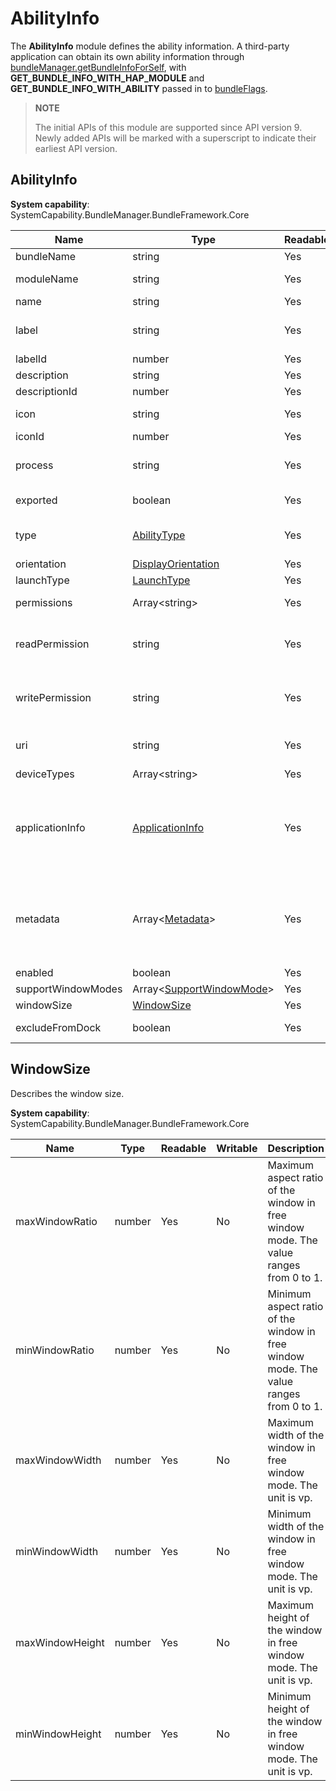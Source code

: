 # AbilityInfo

The **AbilityInfo** module defines the ability information. A third-party application can obtain its own ability information through [bundleManager.getBundleInfoForSelf](js-apis-bundleManager.md#bundlemanagergetbundleinfoforself), with **GET_BUNDLE_INFO_WITH_HAP_MODULE** and **GET_BUNDLE_INFO_WITH_ABILITY** passed in to [bundleFlags](js-apis-bundleManager.md#bundleflag).

> **NOTE**
>
> The initial APIs of this module are supported since API version 9. Newly added APIs will be marked with a superscript to indicate their earliest API version.

## AbilityInfo

**System capability**: SystemCapability.BundleManager.BundleFramework.Core

| Name                 | Type                                                    | Readable| Writable| Description                                     |
| --------------------- | -------------------------------------------------------- | ---- | ---- | ------------------------------------------ |
| bundleName            | string                                                   | Yes  | No  | Bundle name.                           |
| moduleName            | string                                                   | Yes  | No  | Name of the HAP file to which the ability belongs.                   |
| name                  | string                                                   | Yes  | No  | Ability name.                              |
| label                 | string                                                   | Yes  | No  | Resource descriptor of the ability name visible to users. Example: **"label": "$string: mainability_description"**.                  |
| labelId               | number                                                   | Yes  | No  | ID of the ability label.                      |
| description           | string                                                   | Yes  | No  | Ability description.                            |
| descriptionId         | number                                                   | Yes  | No  | ID of the ability description.                      |
| icon                  | string                                                   | Yes  | No  | Resource descriptor of the ability icon. Example: **"icon": "$media:icon"**.                |
| iconId                | number                                                   | Yes  | No  | ID of the ability icon.                      |
| process               | string                                                   | Yes  | No  | Process in which the ability runs. If this parameter is not set, the bundle name is used.|
| exported             | boolean                                                  | Yes  | No  | Whether the ability can be called by other bundles.        |
| type                  | [AbilityType](js-apis-bundleManager.md#abilitytype)      | Yes  | No  | Ability type.<br>This attribute can be used only in the FA model.|
| orientation           | [DisplayOrientation](js-apis-bundleManager.md#displayorientation)  | Yes  | No  | Ability display orientation.                        |
| launchType            | [LaunchType](js-apis-bundleManager.md#launchtype)        | Yes  | No  | Ability launch mode.                        |
| permissions           | Array\<string>                                           | Yes  | No  | Permissions required for other applications to call the ability.|
| readPermission        | string                                                   | Yes  | No  | Permission required for reading the ability data.<br>This attribute can be used only in the FA model.|
| writePermission       | string                                                   | Yes  | No  | Permission required for writing data to the ability.<br>This attribute can be used only in the FA model.|
| uri                   | string                                                   | Yes  | No  | URI of the ability.<br>This attribute can be used only in the FA model.|
| deviceTypes           | Array\<string>                                           | Yes  | No  | Device types supported by the ability.                    |
| applicationInfo       | [ApplicationInfo](js-apis-bundleManager-applicationInfo.md)     | Yes  | No  | Application information. The information can be obtained by passing in **GET_BUNDLE_INFO_WITH_HAP_MODULE**, **GET_BUNDLE_INFO_WITH_ABILITY**, and **GET_BUNDLE_INFO_WITH_APPLICATION** to the **bundleFlags** parameter of [getBundleInfoForSelf](js-apis-bundleManager.md#bundlemanagergetbundleinfoforself).|
| metadata              | Array\<[Metadata](js-apis-bundleManager-metadata.md)>           | Yes  | No  | Metadata of the ability. The information can be obtained by passing in **GET_BUNDLE_INFO_WITH_HAP_MODULE**, **GET_BUNDLE_INFO_WITH_ABILITY**, and **GET_BUNDLE_INFO_WITH_METADATA** to the **bundleFlags** parameter of [getBundleInfoForSelf](js-apis-bundleManager.md#bundlemanagergetbundleinfoforself).|
| enabled               | boolean                                                  | Yes  | No  | Whether the ability is enabled.                          |
| supportWindowModes    | Array\<[SupportWindowMode](js-apis-bundleManager.md#supportwindowmode)> | Yes  | No  | Window modes supported by the ability.                     |
| windowSize|[WindowSize](#windowsize)                                            |    Yes  | No  | Window size.|
| excludeFromDock             | boolean                                                  | Yes  | No  | Whether the ability can hide icons in the dock area.        |

## WindowSize

Describes the window size.

**System capability**: SystemCapability.BundleManager.BundleFramework.Core

| Name              | Type   | Readable| Writable| Description                              |
| -------------------| ------- | ---- | ---- | ---------------------------------- |
| maxWindowRatio     | number  | Yes  | No  | Maximum aspect ratio of the window in free window mode. The value ranges from 0 to 1.|
| minWindowRatio     | number  | Yes  | No  | Minimum aspect ratio of the window in free window mode. The value ranges from 0 to 1.|
| maxWindowWidth     | number  | Yes  | No  | Maximum width of the window in free window mode. The unit is vp.|
| minWindowWidth     | number  | Yes  | No  | Minimum width of the window in free window mode. The unit is vp.|
| maxWindowHeight    | number  | Yes  | No  | Maximum height of the window in free window mode. The unit is vp.|
| minWindowHeight    | number  | Yes  | No  | Minimum height of the window in free window mode. The unit is vp.|
